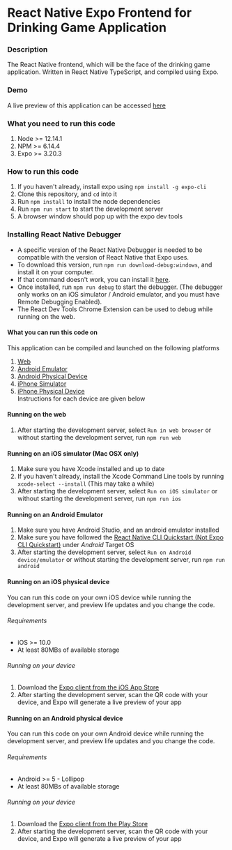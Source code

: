 # React Native Expo Frontend for Drinking Game Application

### Description
The React Native frontend, which will be the face of the drinking game application. Written in React Native TypeScript, and compiled using Expo.

### Demo
A live preview of this application can be accessed <a href="https://expo.io/@eoan/drinking-game-frontend">here</a>

### What you need to run this code
1. Node >= 12.14.1
2. NPM >= 6.14.4
3. Expo >= 3.20.3

### How to run this code
1. If you haven't already, install expo using `npm install -g expo-cli`
2. Clone this repository, and `cd` into it
3. Run `npm install` to install the node dependencies
4. Run `npm run start` to start the development server
5. A browser window should pop up with the expo dev tools

### Installing React Native Debugger
* A specific version of the React Native Debugger is needed to be compatible with the version of React Native that Expo uses. 
* To download this version, run `npm run download-debug:windows`, and install it on your computer. 
* If that command doesn't work, you can install it <a href="https://github.com/jhen0409/react-native-debugger/releases/download/v0.11.3/rn-debugger-macos-x64.zip" target="_blank">here</a>.
* Once installed, run `npm run debug` to start the debugger. (The debugger only works on an iOS simulator / Android emulator, and you must have Remote Debugging Enabled).
* The React Dev Tools Chrome Extension can be used to debug while running on the web.


#### What you can run this code on
This application can be compiled and launched on the following platforms
1. <a href="#running-on-the-web">Web</a>
2. <a href="#running-on-an-android-emulator">Android Emulator</a>
3. <a href="running-on-an-android-physical-device">Android Physical Device</a>
4. <a href="#running-on-an-ios-simulator-mac-osx-only">iPhone Simulator</a>
5. <a href="#running-on-an-ios-physical-device">iPhone Physical Device</a>
<br/> Instructions for each device are given below

#### Running on the web
1. After starting the development server, select `Run in web browser` or without starting the development server, run `npm run web`

#### Running on an iOS simulator (Mac OSX only)
1. Make sure you have Xcode installed and up to date
2. If you haven't already, install the Xcode Command Line tools by running `xcode-select --install` (This may take a while)
2. After starting the development server, select `Run on iOS simulator` or without starting the development server, run `npm run ios`

#### Running on an Android Emulator
1. Make sure you have Android Studio, and an android emulator installed
2. Make sure you have followed the <a href="https://reactnative.dev/docs/environment-setup">React Native CLI Quickstart (Not Expo CLI Quickstart)</a> under *Android* Target OS
3. After starting the development server, select `Run on Android device/emulator` or without starting the development server, run `npm run android`

#### Running on an iOS physical device
You can run this code on your own iOS device while running the development server, and preview life updates and you change the code.

###### Requirements
* iOS >= 10.0
* At least 80MBs of available storage

###### Running on your device
1. Download the <a href="https://itunes.com/apps/exponent">Expo client from the iOS App Store</a>
2. After starting the development server, scan the QR code with your device, and Expo will generate a live preview of your app

#### Running on an Android physical device
You can run this code on your own Android device while running the development server, and preview life updates and you change the code.

###### Requirements
* Android >= 5 - Lollipop
* At least 80MBs of available storage

###### Running on your device
1. Download the <a href="https://play.google.com/store/apps/details?id=host.exp.exponent">Expo client from the Play Store</a>
2. After starting the development server, scan the QR code with your device, and Expo will generate a live preview of your app